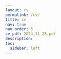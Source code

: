 ```yaml
---
layout: cv
permalink: /cv/
title: cv
nav: true
nav_order: 5
cv_pdf: 2024_11_28.pdf
description: 
toc:
  sidebar: left
---
```

